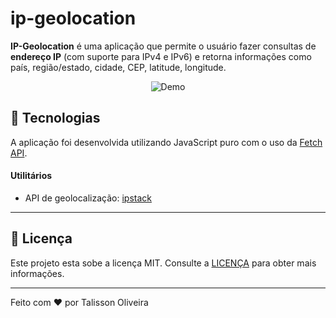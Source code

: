 # ip-geolocation

**IP-Geolocation** é uma aplicação que permite o usuário fazer consultas de **endereço IP** (com suporte para IPv4 e IPv6) e retorna informações como país, região/estado, cidade, CEP, latitude, longitude.

<p align="center">
  <img alt="Demo" src="https://ik.imagekit.io/imagens/gif_EJ0-SZkTl.gif">
</p>

## :rocket: Tecnologias

A aplicação foi desenvolvida utilizando JavaScript puro com o uso da [Fetch API](https://developer.mozilla.org/en-US/docs/Web/API/Fetch_API).

#### Utilitários

- API de geolocalização: [ipstack](https://ipstack.com/)

---
## :memo: Licença

Este projeto esta sobe a licença MIT. Consulte a [LICENÇA](https://github.com/TalissonOliveira/ip-geolocation/blob/master/LICENSE) para obter mais informações.

---

Feito com :heart: por Talisson Oliveira